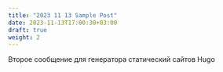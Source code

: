 ```yaml
---
title: "2023 11 13 Sample Post"
date: 2023-11-13T17:00:30+03:00
draft: true
weight: 2
---
```

Второе сообщение для генератора статический сайтов Hugo